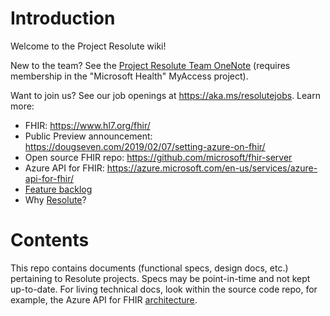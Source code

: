 # Introduction
Welcome to the Project Resolute wiki!

New to the team?  See the [Project Resolute Team OneNote](onenote:https://microsoft.sharepoint.com/teams/msh/Shared%20Documents/Project%20Resolute/Project%20Resolute%20Team/Welcome.one#New%20Team%20Member%20Onboarding&section-id={EE8DF2C4-6F81-44AF-A1C5-9894F0320C4A}&page-id={EBA3B94C-9AFA-40C4-992D-74976233F49A}&end) (requires membership in the "Microsoft Health" MyAccess project).

Want to join us?  See our job openings at https://aka.ms/resolutejobs.  Learn more:
* FHIR: https://www.hl7.org/fhir/
* Public Preview announcement: https://dougseven.com/2019/02/07/setting-azure-on-fhir/
* Open source FHIR repo: https://github.com/microsoft/fhir-server
* Azure API for FHIR: https://azure.microsoft.com/en-us/services/azure-api-for-fhir/
* [Feature backlog](https://microsofthealth.visualstudio.com/Health/Resolute/_backlogs/backlog/Resolute/Features)
* Why [Resolute](https://en.wikipedia.org/wiki/Resolute,_Nunavut)?

# Contents
This repo contains documents (functional specs, design docs, etc.) pertaining to Resolute projects.  Specs may be point-in-time and not kept up-to-date.  For living technical docs, look within the source code repo, for example, the Azure API for FHIR [architecture](https://microsofthealth.visualstudio.com/Health/_git/health-paas?path=%2Fdoc%2Fproject-resolute.md&version=GBmaster).
